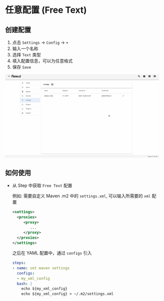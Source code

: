 # 任意配置 (Free Text)

## 创建配置

1. 点击 `Settings` -> `Config` -> `+`
2. 输入一个名称
3. 选择 `Text` 类型
4. 填入配置信息，可以为任意格式
5. 保存 `Save`

![create smtp](../../images/config/create_text.gif)


## 如何使用

- 从 Step 中获取 `Free Text` 配置

  例如: 需要自定义 Maven .m2 中的 `settings.xml`, 可以输入所需要的 `xml` 配置
  ```xml
  <settings>
    <proxies>
       <proxy>
          ...
       </proxy>
    </proxies>
  </settings>
  ```

  之后在 YAML 配置中，通过 `configs` 引入

  ```yaml
  steps:
  - name: set maven settings
    configs:
    - my_xml_config
    bash: |
      echo ${my_xml_config}
      echo ${my_xml_config} > ~/.m2/settings.xml
  ```